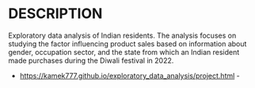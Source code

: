 # DESCRIPTION
Exploratory data analysis of Indian residents. The analysis focuses on studying the factor influencing product sales based on information about gender, occupation sector, and the state from which an Indian resident made purchases during the Diwali festival in 2022. 
- https://kamek777.github.io/exploratory_data_analysis/project.html -
